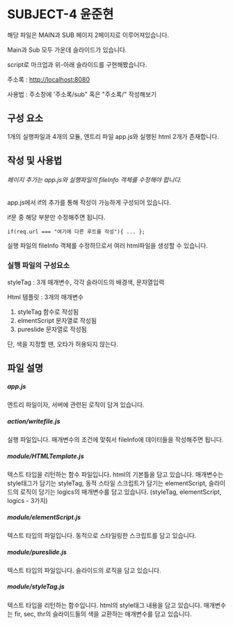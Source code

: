 # SUBJECT-4 윤준현
해당 파일은 MAIN과 SUB 페이지 2페이지로 이루어져있습니다.

Main과 Sub 모두 가운데 슬라이드가 있습니다. 

script로 마크업과 위-아래 슬라이드를 구현해봤습니다.



주소록 : <http://localhost:8080>

사용법 : 주소창에 '주소록/sub" 혹은 "주소록/" 작성해보기


## 구성 요소
1개의 실행파일과 4개의 모듈, 엔트리 파일 app.js와 실행된 html 2개가 존재합니다.


## 작성 및 사용법
###### 페이지 추가는 app.js와 실행파일의 fileInfo 객체를 수정해야 합니다.

app.js에서 if의 추가를 통해 작성이 가능하게 구성되어 있습니다.

if문 중 해당 부분만 수정해주면 됩니다.


    
    if(req.url === "여기에 다른 루트를 작성"){ ... };
    


실행 파일의 fileInfo 객체를 수정하므로서 여러 html파일을 생성할 수 있습니다.



### 실행 파일의 구성요소

styleTag : 3개 매개변수, 각각 슬라이드의 배경색, 문자열입력

Html 템플릿 : 3개의 매개변수
  1. styleTag 함수로 작성됨
  2. elmentScript 문자열로 작성됨
  3. pureslide 문자열로 작성됨

단, 색을 지정할 땐, 오타가 허용되지 않는다.





## 파일 설명
##### app.js
엔트리 파일이자, 서버에 관련된 로직이 담겨 있습니다.


##### action/writefile.js
실행 파일입니다. 매개변수의 조건에 맞춰서 fileInfo에 데이터들을 작성해주면 됩니다.


##### module/HTMLTemplate.js
텍스트 타입을 리턴하는 함수 파일입니다. html의 기본틀을 담고 있습니다.
매개변수는 style태그가 담기는 styleTag, 동적 스타일 스크립트가 담기는 elementScript, 슬라이드의 로직이 담기는 logics의 매개변수를 담고 있습니다.
(styleTag, elementScript, logics - 3가지)


##### module/elementScript.js
텍스트 타입의 파일입니다. 동적으로 스타일링한 스크립트를 담고 있습니다.


##### module/pureslide.js
텍스트 타입의 파일입니다. 슬라이드의 로직을 담고 있습니다.


##### module/styleTag.js
텍스트 타입을 리턴하는 함수입니다. html의 style태그 내용을 담고 있습니다.
매개변수는 fir, sec, thr의 슬라이드들의 색을 교환하는 매개변수를 담고 있습니다.

